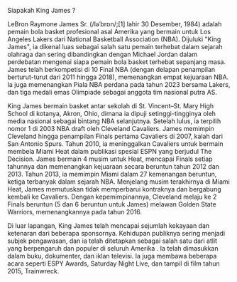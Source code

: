 
Siapakah King James ?

LeBron Raymone James Sr. (/ləˈbrɒn/;[1] lahir 30 Desember, 1984) adalah pemain bola basket profesional asal Amerika yang bermain untuk Los Angeles Lakers dari National Basketball Association (NBA). Dijuluki "King James", ia dikenal luas sebagai salah satu pemain terhebat dalam sejarah olahraga dan sering dibandingkan dengan Michael Jordan dalam perdebatan mengenai siapa pemain bola basket terhebat sepanjang masa. James telah berkompetisi di 10 Final NBA (dengan delapan penampilan berturut-turut dari 2011 hingga 2018), memenangkan empat kejuaraan NBA. Ia juga memenangkan Piala NBA perdana pada tahun 2023 bersama Lakers, dan tiga medali emas Olimpiade sebagai anggota tim nasional putra AS.

King James bermain basket antar sekolah di St. Vincent–St. Mary High School di kotanya, Akron, Ohio, dimana ia dipuji setinggi-tingginya oleh media nasional sebagai bintang NBA selanjutnya. Setelah lulus, ia terpilih nomor 1 di 2003 NBA draft oleh Cleveland Cavaliers. James memimpin Cleveland hingga penampilan Finals pertama Cavaliers di 2007, kalah dari San Antonio Spurs. Tahun 2010, ia meninggalkan Cavaliers untuk bermain membela Miami Heat dalam publikasi spesial ESPN yang berjudul The Decision. James bermain 4 musim untuk Heat, mencapai Finals setiap tahunnya dan memenangkan kejuaraan secara beruntun tahun 2012 dan 2013. Tahun 2013, ia memimpin Miami dalam 27 kemenangan beruntun, ketiga terbanyak dalam sejarah NBA. Menjelang musim terakhirnya di Miami Heat, James memutuskan tidak memperbarui kontraknya dan bergabung kembali ke Cavaliers. Dengan kepemimpinannya, Cleveland melaju ke 2 Finals beruntun (5 dan 6 beruntun untuk James) melawan Golden State Warriors, memenangkannya pada tahun 2016.

Di luar lapangan, King James telah mencapai sejumlah kekayaan dan ketenaran dari beberapa sponsornya. Kehidupan publiknya sering menjadi subjek pengawasan, dan ia telah ditetapkan sebagai salah satu dari atlit yang berpengaruh dan populer di seluruh Amerika . Ia telah dimasukkan dalam buku, dokumenter, dan iklan televisi. Ia juga membawa beberapa acara seperti ESPY Awards, Saturday Night Live, dan tampil di film tahun 2015, Trainwreck.
